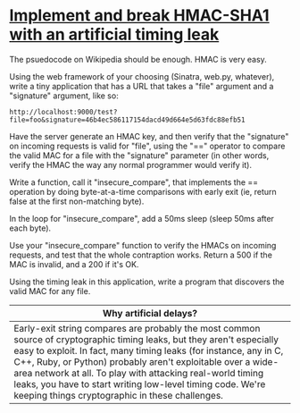# [Implement and break HMAC-SHA1 with an artificial timing leak](http://cryptopals.com/sets/4/challenges/31/)
The psuedocode on Wikipedia should be enough. HMAC is very easy.

Using the web framework of your choosing (Sinatra, web.py, whatever), write a tiny application that has a URL that takes a "file" argument and a "signature" argument, like so:
```
http://localhost:9000/test?file=foo&signature=46b4ec586117154dacd49d664e5d63fdc88efb51
```
Have the server generate an HMAC key, and then verify that the "signature" on incoming requests is valid for "file", using the "==" operator to compare the valid MAC for a file with the "signature" parameter (in other words, verify the HMAC the way any normal programmer would verify it).

Write a function, call it "insecure_compare", that implements the == operation by doing byte-at-a-time comparisons with early exit (ie, return false at the first non-matching byte).

In the loop for "insecure_compare", add a 50ms sleep (sleep 50ms after each byte).

Use your "insecure_compare" function to verify the HMACs on incoming requests, and test that the whole contraption works. Return a 500 if the MAC is invalid, and a 200 if it's OK.

Using the timing leak in this application, write a program that discovers the valid MAC for any file.

Why artificial delays? |
---------------------- |
Early-exit string compares are probably the most common source of cryptographic timing leaks, but they aren't especially easy to exploit. In fact, many timing leaks (for instance, any in C, C++, Ruby, or Python) probably aren't exploitable over a wide-area network at all. To play with attacking real-world timing leaks, you have to start writing low-level timing code. We're keeping things cryptographic in these challenges. |